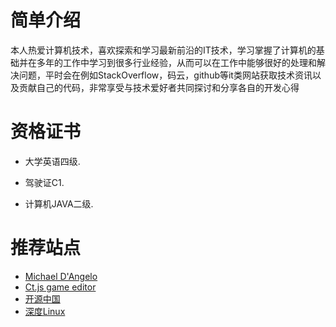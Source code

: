 # 简单介绍

本人热爱计算机技术，喜欢探索和学习最新前沿的IT技术，学习掌握了计算机的基础并在多年的工作中学习到很多行业经验，从而可以在工作中能够很好的处理和解决问题，平时会在例如StackOverflow，码云，github等it类网站获取技术资讯以及贡献自己的代码，非常享受与技术爱好者共同探讨和分享各自的开发心得

# 资格证书

- 大学英语四级.

- 驾驶证C1.

- 计算机JAVA二级.


# 推荐站点

- [Michael D'Angelo](https://mldangelo.com/)
- [Ct.js game editor](https://ctjs.rocks/)
- [开源中国](https://www.oschina.net/)
- [深度Linux](https://www.deepin.org/)
